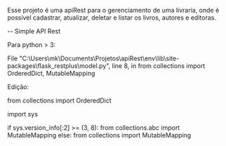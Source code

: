 Esse projeto é uma apiRest para o gerenciamento de uma livraria, onde é possível cadastrar, atualizar, deletar e listar os livros, autores e editoras.

-- Simple API Rest

Para python > 3:

File "C:\Users\mk\Documents\Projetos\apiRest\env\lib\site-packages\flask_restplus\model.py", line 8, in <module>
from collections import OrderedDict, MutableMapping

Edição:

from collections import OrderedDict

import sys

if sys.version_info[:2] >= (3, 8):
    from collections.abc import MutableMapping
else:
    from collections import MutableMapping
